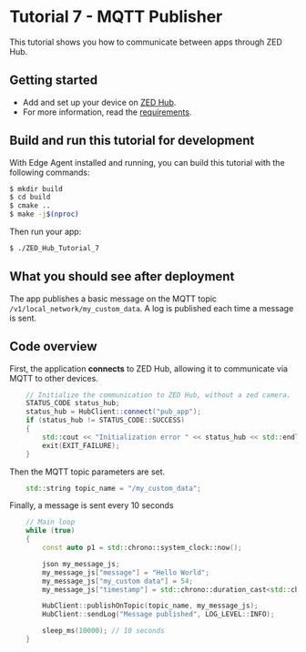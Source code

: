 # Tutorial 7 - MQTT Publisher

This tutorial shows you how to communicate between apps through ZED Hub.

## Getting started

- Add and set up your device on [ZED Hub](https://hub.stereolabs.com).
- For more information, read the [requirements](../../README.md#requirements).

## Build and run this tutorial for development

With Edge Agent installed and running, you can build this tutorial with the following commands:
```bash
$ mkdir build
$ cd build
$ cmake ..
$ make -j$(nproc)
```

Then run your app:
```bash
$ ./ZED_Hub_Tutorial_7
```

## What you should see after deployment

The app publishes a basic message on the MQTT topic `/v1/local_network/my_custom_data`. A log is published each time a message is sent.

## Code overview

First, the application **connects** to ZED Hub, allowing it to communicate via MQTT to other devices.

```c++
    // Initialize the communication to ZED Hub, without a zed camera.
    STATUS_CODE status_hub;
    status_hub = HubClient::connect("pub_app");
    if (status_hub != STATUS_CODE::SUCCESS)
    {
        std::cout << "Initialization error " << status_hub << std::endl;
        exit(EXIT_FAILURE);
    }
```
Then the MQTT topic parameters are set.
```c++
    std::string topic_name = "/my_custom_data";
```

Finally, a message is sent every 10 seconds
```c++
    // Main loop
    while (true)
    {
        const auto p1 = std::chrono::system_clock::now();

        json my_message_js;
        my_message_js["message"] = "Hello World";
        my_message_js["my_custom data"] = 54;
        my_message_js["timestamp"] = std::chrono::duration_cast<std::chrono::seconds>(p1.time_since_epoch()).count();

        HubClient::publishOnTopic(topic_name, my_message_js);
        HubClient::sendLog("Message published", LOG_LEVEL::INFO);

        sleep_ms(10000); // 10 seconds
    }
```
